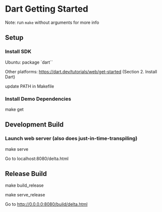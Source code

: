# Dart Getting Started


Note: run `make` without arguments for more info

## Setup

### Install SDK

Ubuntu: package `dart``

Other platforms:  https://dart.dev/tutorials/web/get-started (Section 2. Install Dart)


update PATH in Makefile 

### Install Demo Dependencies

make get


## Development Build

### Launch web server (also does just-in-time-transpiling)

make serve

Go to localhost:8080/delta.html

## Release Build

make build_release 

make serve_release


Go to http://0.0.0.0:8080/build/delta.html
